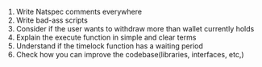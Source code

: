 1. Write Natspec comments everywhere
2. Write bad-ass scripts
3. Consider if the user wants to withdraw more than wallet currently holds
4. Explain the execute function in simple and clear terms   
5. Understand if the timelock function has  a waiting period
6. Check how you can improve the codebase(libraries, interfaces, etc,)